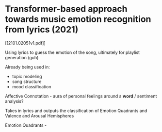 # Transformer-based approach towards music emotion recognition from lyrics (2021)

[[2101.02051v1.pdf]]

Using lyrics to guess the emotion of the song, ultimately for playlist generation (guh)

Already being used in:

- topic modeling
- song structure
- mood classification

Affective Connotation - aura of personal feelings around a **word** / sentiment analysis?

Takes in lyrics and outputs the classification of Emotion Quadrants and Valence and Arousal Hemispheres

Emotion Quadrants -